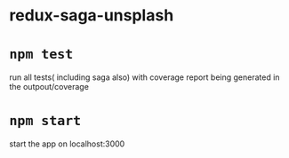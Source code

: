 # redux-saga-unsplash

# `npm test`

run all tests( including saga also) with coverage report being generated in the outpout/coverage

# `npm start`

start the app on localhost:3000

